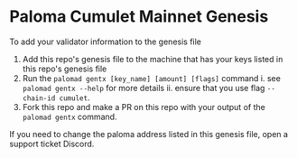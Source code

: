 # Paloma Cumulet Mainnet Genesis 

To add your validator information to the genesis file

1. Add this repo's genesis file to the machine that has your keys listed in this repo's genesis file
2. Run the `palomad gentx [key_name] [amount] [flags]` command 
    i. see `palomad gentx --help` for more details
    ii. ensure that you use flag `--chain-id cumulet`.
3. Fork this repo and make a PR on this repo with your output of the `palomad gentx` command.


If you need to change the paloma address listed in this genesis file, open a support ticket Discord.